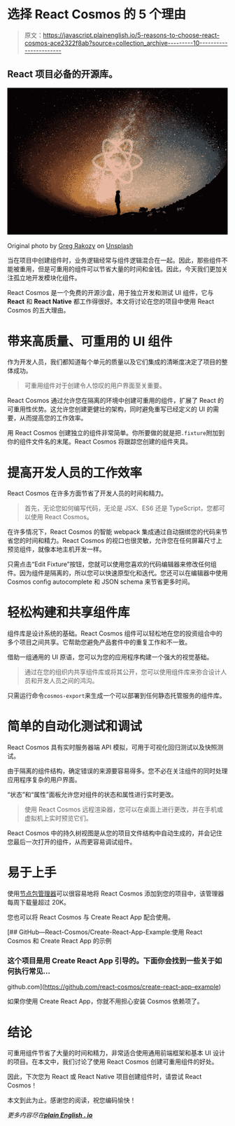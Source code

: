 # 选择 React Cosmos 的 5 个理由

> 原文：<https://javascript.plainenglish.io/5-reasons-to-choose-react-cosmos-ace2322f8ab?source=collection_archive---------10----------------------->

## React 项目必备的开源库。

![](img/c502b82cf020f5bfe56e204dff0770d0.png)

Original photo by [Greg Rakozy](https://unsplash.com/@grakozy?utm_source=medium&utm_medium=referral) on [Unsplash](https://unsplash.com?utm_source=medium&utm_medium=referral)

当在项目中创建组件时，业务逻辑经常与组件逻辑混合在一起。因此，那些组件不能被重用，但是可重用的组件可以节省大量的时间和金钱。因此，今天我们更加关注孤立地开发模块化组件。

React Cosmos 是一个免费的开源沙盒，用于独立开发和测试 UI 组件，它与 **React** 和 **React Native** 都工作得很好。本文将讨论在您的项目中使用 React Cosmos 的五大理由。

# 带来高质量、可重用的 UI 组件

作为开发人员，我们都知道每个单元的质量以及它们集成的清晰度决定了项目的整体成功。

> 可重用组件对于创建令人惊叹的用户界面至关重要。

React Cosmos 通过允许您在隔离的环境中创建可重用的组件，扩展了 React 的可重用性优势。这允许您创建更健壮的架构，同时避免重写已经定义的 UI 的需要，从而提高您的工作效率。

用 React Cosmos 创建独立的组件非常简单。你所要做的就是把`.fixture`附加到你的组件文件名的末尾。React Cosmos 将跟踪您创建的组件夹具。

# 提高开发人员的工作效率

React Cosmos 在许多方面节省了开发人员的时间和精力。

> 首先，无论您如何编写代码，无论是 JSX、ES6 还是 TypeScript，您都可以使用 React Cosmos。

在许多情况下，React Cosmos 的智能 webpack 集成通过自动捆绑您的代码来节省您的时间和精力。React Cosmos 的视口也很灵敏，允许您在任何屏幕尺寸上预览组件，就像本地主机开发一样。

只需点击“Edit Fixture”按钮，您就可以使用您喜欢的代码编辑器来修改任何组件。因为组件是隔离的，所以您可以快速原型化和迭代。您还可以在编辑器中使用 Cosmos config autocomplete 和 JSON schema 来节省更多时间。

# 轻松构建和共享组件库

组件库是设计系统的基础。React Cosmos 组件可以轻松地在您的投资组合中的多个项目之间共享。它帮助您避免产品套件中的重复工作和不一致。

借助一组通用的 UI 原语，您可以为您的应用程序构建一个强大的视觉基础。

> 通过在您的组织内共享组件库或将其公开，您可以使用组件库来弥合设计人员和开发人员之间的鸿沟。

只需运行命令`cosmos-export`来生成一个可以部署到任何静态托管服务的组件库。

# 简单的自动化测试和调试

React Cosmos 具有实时服务器端 API 模拟，可用于可视化回归测试以及快照测试。

由于隔离的组件结构，确定错误的来源要容易得多。您不必在关注组件的同时处理应用程序复杂的用户界面。

“状态”和“属性”面板允许您对组件的状态和属性进行实时更改。

> 使用 React Cosmos 远程渲染器，您可以在桌面上进行更改，并在手机或虚拟机上实时预览它们。

React Cosmos 中的持久树视图是从您的项目文件结构中自动生成的，并会记住您最后一次打开的组件，从而更容易调试组件。

# 易于上手

使用[节点包管理器](https://www.npmjs.com/package/react-cosmos)可以很容易地将 React Cosmos 添加到您的项目中，该管理器每周下载量超过 20K。

您也可以将 React Cosmos 与 Create React App 配合使用。

[](https://github.com/react-cosmos/create-react-app-example) [## GitHub—React-Cosmos/Create-React-App-Example:使用 React Cosmos 和 Create React App 的示例

### 这个项目是用 Create React App 引导的。下面你会找到一些关于如何执行常见…

github.com](https://github.com/react-cosmos/create-react-app-example) 

如果你使用 Create React App，你就不用担心安装 Cosmos 依赖项了。

# 结论

可重用组件节省了大量的时间和精力，非常适合使用通用前端框架和基本 UI 设计的项目。在本文中，我们讨论了使用 React Cosmos 创建可重用组件的好处。

因此，下次您为 React 或 React Native 项目创建组件时，请尝试 React Cosmos！

本文到此为止。感谢您的阅读，祝您编码愉快！

*更多内容尽在*[***plain English . io***](http://plainenglish.io/)